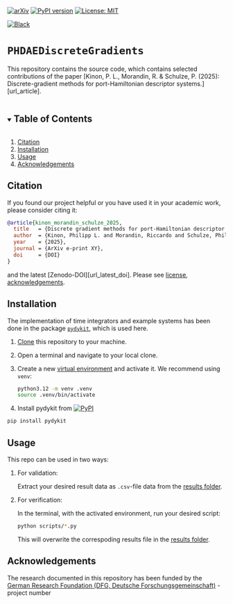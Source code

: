 [![arXiv](https://img.shields.io/badge/arXiv-1234.56789-b31b1b.svg)](https://arxiv.org/abs/1234.56789)
[![PyPI version](https://badge.fury.io/py/pydykit.svg)][url_pypi_this_package]
[![License: MIT](https://img.shields.io/badge/License-MIT-yellow.svg)](LICENSE)
<!-- [![DOI](https://zenodo.org/badge/440932364.svg)][url_latest_doi] -->
[![Black](https://img.shields.io/badge/code%20style-black-000000.svg)](https://github.com/psf/black)

# `PHDAEDiscreteGradients`

This repository contains the source code, which contains selected contributions of the paper [Kinon, P. L., Morandin, R. & Schulze, P. (2025): Discrete-gradient methods for port-Hamiltonian descriptor systems.][url_article].

<!-- TABLE OF CONTENTS -->
<details open="open">
  <summary><h2 style="display: inline-block">Table of Contents</h2></summary>
  <ol>
    <li><a href="#citation">Citation</a></li>
    <li><a href="#installation">Installation</a></li>
    <li><a href="#usage">Usage</a></li>
    <li><a href="#acknowledgements">Acknowledgements</a></li>
  </ol>
</details>

## Citation

If you found our project helpful or you have used it in your academic work, please consider citing it:

```bibtex
@article{kinon_morandin_schulze_2025,
  title   = {Discrete gradient methods for port-Hamiltonian descriptor systems},
  author  = {Kinon, Philipp L. and Morandin, Riccardo and Schulze, Philipp},
  year    = {2025},
  journal = {ArXiv e-print XY},
  doi     = {DOI}
}
```
and the latest [Zenodo-DOI][url_latest_doi].
Please see [license][url_license],
[acknowledgements](#acknowledgements).


## Installation

The implementation of time integrators and example systems has been done in the package [`pydykit`][pydykit_repo], which is used here.

1. [Clone][url_how_to_clone] this repository to your machine.
2. Open a terminal and navigate to your local clone.
3. Create a new [virtual environment][url_env_python] and activate it. We recommend using `venv`:

   ```bash
   python3.12 -m venv .venv
   source .venv/bin/activate
   ```

4. Install pydykit from
[![PyPI](https://badge.fury.io/py/pydykit.svg)][url_pypi_this_package]
```bash
pip install pydykit
```


## Usage

This repo can be used in two ways:

1. For validation:

   Extract your desired result data as `.csv`-file data from the [results folder](results).

2. For verification:

   In the terminal, with the activated environment, run your desired script:
   ```bash
   python scripts/*.py
   ```
   This will overwrite the correspoding results file in the [results folder](results).

## Acknowledgements

The research documented in this repository has been funded by the
[German Research Foundation (DFG, Deutsche Forschungsgemeinschaft)][dfg_website] - project number
<!-- [255730231][dfg_project]. -->

[dfg_website]: https://www.dfg.de/
<!-- [dfg_project]: https://gepris.dfg.de/gepris/projekt/255730231 -->

[url_license]: LICENSE
<!-- [url_latest_doi]: https://zenodo.org/badge/latestdoi/440932364 -->
<!-- [url_article]: https://doi.org/10.1016/j.mechmat.2022.104307 -->
[url_how_to_clone]: https://docs.github.com/en/repositories/creating-and-managing-repositories/cloning-a-repository

[url_env_python]: https://docs.python.org/3/tutorial/venv.html

[url_pypi_this_package]: https://pypi.org/project/pydykit/

[pydykit_repo]: https://github.com/pydykit/pydykit/
